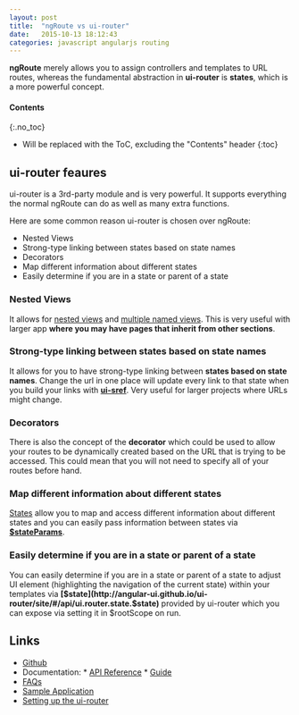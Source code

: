 ```yaml
---
layout: post
title:  "ngRoute vs ui-router"
date:   2015-10-13 18:12:43
categories: javascript angularjs routing
---
```


**ngRoute** merely allows you to assign controllers and templates to URL routes, whereas the fundamental abstraction in **ui-router** is **states**, which is a more powerful concept. 

#### Contents
{:.no_toc}

* Will be replaced with the ToC, excluding the "Contents" header
{:toc}

## ui-router feaures

ui-router is a 3rd-party module and is very powerful. It supports everything the normal ngRoute can do as well as many extra functions.

Here are some common reason ui-router is chosen over ngRoute:

+ Nested Views
+ Strong-type linking between states based on state names
+ Decorators
+ Map different information about different states
+ Easily determine if you are in a state or parent of a state

### Nested Views

It allows for [nested views](https://github.com/angular-ui/ui-router/wiki/Nested-States-%26-Nested-Views) and [multiple named views](https://github.com/angular-ui/ui-router/wiki/Multiple-Named-Views). This is very useful with larger app **where you may have pages that inherit from other sections**.

### Strong-type linking between states based on state names

It allows for you to have strong-type linking between **states based on state names**. Change the url in one place will update every link to that state when you build your links with **[ui-sref](http://angular-ui.github.io/ui-router/site/#/api/ui.router.state.directive:ui-sref)**. Very useful for larger projects where URLs might change.

### Decorators

There is also the concept of the **decorator** which could be used to allow your routes to be dynamically created based on the URL that is trying to be accessed. This could mean that you will not need to specify all of your routes before hand.

### Map different information about different states

[States](https://github.com/angular-ui/ui-router/wiki#state-manager) allow you to map and access different information about different states and you can easily pass information between states via **[$stateParams](https://github.com/angular-ui/ui-router/wiki/URL-Routing#stateparams-service)**.

### Easily determine if you are in a state or parent of a state

You can easily determine if you are in a state or parent of a state to adjust UI element (highlighting the navigation of the current state) within your templates via **[$state](http://angular-ui.github.io/ui-router/site/#/api/ui.router.state.$state)** provided by ui-router which you can expose via setting it in $rootScope on run.

## Links

+ [Github](https://github.com/angular-ui/ui-router)
+ Documentation:
        * [API Reference](http://angular-ui.github.io/ui-router/site/#/api)
        * [Guide](https://github.com/angular-ui/ui-router/wiki)
+ [FAQs](https://github.com/angular-ui/ui-router/wiki/Frequently-Asked-Questions)
+ [Sample Application](http://angular-ui.github.io/ui-router/sample/#/)
+ [Setting up the ui-router](http://www.ng-newsletter.com/posts/angular-ui-router.html)